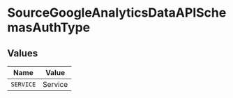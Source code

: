 # SourceGoogleAnalyticsDataAPISchemasAuthType


## Values

| Name      | Value     |
| --------- | --------- |
| `SERVICE` | Service   |